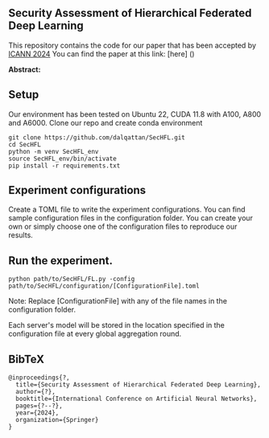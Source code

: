 ## Security Assessment of Hierarchical Federated Deep Learning ##

This repository contains the code for our paper that has been accepted by [ICANN 2024](https://e-nns.org/icann2024/)
You can find the paper at this link: [here] ()

**Abstract:**

## Setup ##
Our environment has been tested on Ubuntu 22, CUDA 11.8 with A100, A800 and A6000.
Clone our repo and create conda environment
```
git clone https://github.com/dalqattan/SecHFL.git
cd SecHFL
python -m venv SecHFL_env
source SecHFL_env/bin/activate
pip install -r requirements.txt
```

## Experiment configurations ##

Create a TOML file to write the experiment configurations. 
You can find sample configuration files in the configuration folder.
You can create your own or simply choose one of the configuration files to reproduce our results.

## Run the experiment. ##
```
python path/to/SecHFL/FL.py -config path/to/SecHFL/configuration/[ConfigurationFile].toml
```
Note: Replace [ConfigurationFile] with any of the file names in the configuration folder.

Each server's model will be stored in the location specified in the configuration file at every global aggregation round.

## BibTeX ##
```
@inproceedings{?,
  title={Security Assessment of Hierarchical Federated Deep Learning},
  author={?},
  booktitle={International Conference on Artificial Neural Networks},
  pages={?--?},
  year={2024},
  organization={Springer}
}
```
